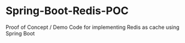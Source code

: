 # Spring-Boot-Redis-POC
Proof of Concept / Demo Code for implementing Redis as cache using Spring Boot
